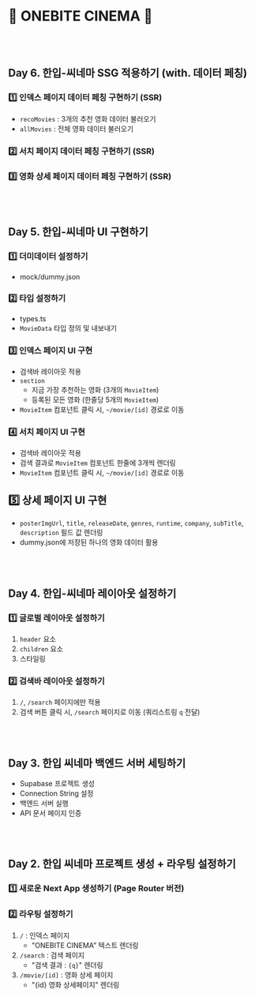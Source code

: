 # 🍿 ONEBITE CINEMA 🍿

<br>
<br>

## Day 6. 한입-씨네마 SSG 적용하기 (with. 데이터 페칭)

### 1️⃣ 인덱스 페이지 데이터 페칭 구현하기 (SSR)

- `recoMovies` : 3개의 추천 영화 데이터 불러오기
- `allMovies` : 전체 영화 데이터 불러오기

### 2️⃣ 서치 페이지 데이터 페칭 구현하기 (SSR)

### 3️⃣ 영화 상세 페이지 데이터 페칭 구현하기 (SSR)

<br>
<br>

## Day 5. 한입-씨네마 UI 구현하기

### 1️⃣ 더미데이터 설정하기

- mock/dummy.json

### 2️⃣ 타입 설정하기

- types.ts
- `MovieData` 타입 정의 및 내보내기

### 3️⃣ 인덱스 페이지 UI 구현

- 검색바 레이아웃 적용
- `section`
  - 지금 가장 추천하는 영화 (3개의 `MovieItem`)
  - 등록된 모든 영화 (한줄당 5개의 `MovieItem`)
- `MovieItem` 컴포넌트 클릭 시, `~/movie/[id]` 경로로 이동

### 4️⃣ 서치 페이지 UI 구현

- 검색바 레이아웃 적용
- 검색 결과로 `MovieItem` 컴포넌트 한줄에 3개씩 렌더링
- `MovieItem` 컴포넌트 클릭 시, `~/movie/[id]` 경로로 이동

## 5️⃣ 상세 페이지 UI 구현

- `posterImgUrl`, `title`, `releaseDate`, `genres`, `runtime`, `company`, `subTitle`, `description` 필드 값 렌더링
- dummy.json에 저장된 하나의 영화 데이터 활용

<br>
<br>

## Day 4. 한입-씨네마 레이아웃 설정하기

### 1️⃣ 글로벌 레이아웃 설정하기

1. `header` 요소
2. `children` 요소
3. 스타일링

### 2️⃣ 검색바 레이아웃 설정하기

1. `/`, `/search` 페이지에만 적용
2. 검색 버튼 클릭 시, `/search` 페이지로 이동 (쿼리스트링 `q` 전달)

<br>
<br>

## Day 3. 한입 씨네마 백엔드 서버 세팅하기

- Supabase 프로젝트 생성
- Connection String 설정
- 백엔드 서버 실행
- API 문서 페이지 인증

<br>
<br>

## Day 2. 한입 씨네마 프로젝트 생성 + 라우팅 설정하기

### 1️⃣ 새로운 Next App 생성하기 (Page Router 버전)

### 2️⃣ 라우팅 설정하기

1. `/` : 인덱스 페이지
   - "ONEBITE CINEMA" 텍스트 렌더링
2. `/search` : 검색 페이지
   - "검색 결과 : `{q}`" 렌더링
3. `/movie/[id]` : 영화 상세 페이지
   - "{id} 영화 상세페이지" 렌더링
